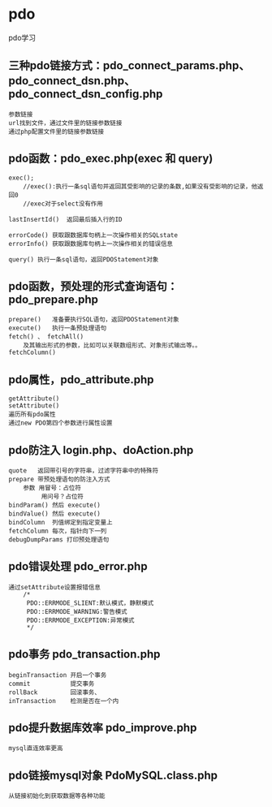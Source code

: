 # pdo
pdo学习

## 三种pdo链接方式：pdo_connect_params.php、pdo_connect_dsn.php、pdo_connect_dsn_config.php

    参数链接    
    url找到文件，通过文件里的链接参数链接    
    通过php配置文件里的链接参数链接   


## pdo函数：pdo_exec.php(exec 和 query)
        
    exec();     
        //exec():执行一条sql语句并返回其受影响的记录的条数,如果没有受影响的记录，他返回0
        //exec对于select没有作用

    lastInsertId()  返回最后插入行的ID

    errorCode() 获取跟数据库句柄上一次操作相关的SQLstate
    errorInfo() 获取跟数据库句柄上一次操作相关的错误信息
    
    query() 执行一条sql语句，返回PDOStatement对象
    
## pdo函数，预处理的形式查询语句：pdo_prepare.php

    prepare()   准备要执行SQL语句，返回PDOStatement对象
    execute()   执行一条预处理语句
    fetch() 、 fetchAll()
        及其输出形式的参数，比如可以关联数组形式、对象形式输出等。。
    fetchColumn()
    
## pdo属性，pdo_attribute.php

    getAttribute()
    setAttribute()
    遍历所有pdo属性
    通过new PDO第四个参数进行属性设置
    
## pdo防注入 login.php、doAction.php
    
    quote   返回带引号的字符串，过滤字符串中的特殊符
    prepare 带预处理语句的防注入方式
        参数 用冒号：占位符
             用问号？占位符
    bindParam() 然后 execute()
    bindValue() 然后 execute()
    bindColumn  列值绑定到指定变量上
    fetchColumn 每次，指针向下一列
    debugDumpParams 打印预处理语句
    
## pdo错误处理  pdo_error.php
    
    通过setAttribute设置报错信息
        /*
         PDO::ERRMODE_SLIENT:默认模式，静默模式
         PDO::ERRMODE_WARNING:警告模式
         PDO::ERRMODE_EXCEPTION:异常模式
         */
         
## pdo事务    pdo_transaction.php
    
    beginTransaction 开启一个事务
    commit           提交事务
    rollBack         回滚事务、
    inTransaction    检测是否在一个内
    
## pdo提升数据库效率   pdo_improve.php

    mysql直连效率更高
    
## pdo链接mysql对象 PdoMySQL.class.php
    
    从链接初始化到获取数据等各种功能